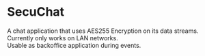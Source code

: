 # SecuChat
A chat application that uses AES255 Encryption on its data streams.<br>
Currently only works on LAN networks.<br>
Usable as backoffice application during events.
